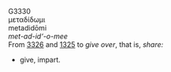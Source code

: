G3330  
μεταδίδωμι  
metadidōmi  
*met-ad-id‘-o-mee*  
From [3326](g3326) and [1325](g1325) to *give* *over*, that is, *share:*
- give, impart.  
